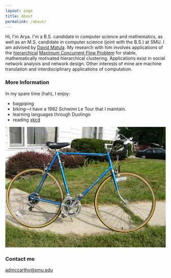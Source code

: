 ```yaml
---
layout: page
title: About
permalink: /about/
---
```


Hi, I'm Arya. I'm a B.S. candidate in computer science and mathematics, as well as an M.S. candidate in computer science (joint with the B.S.) at SMU. I am advised by [David Matula](http://lyle.smu.edu/~matula/). My research with him involves applications of the [hierarchical](http://dl.acm.org/citation.cfm?id=1415200) [Maximum Concurrent Flow Problem](https://en.wikipedia.org/wiki/Multi-commodity_flow_problem) for stable, mathematically motivated hierarchical clustering. Applications exist in social network analysis and network design. Other interests of mine are machine translation and interdisciplinary applications of computation.

### More Information

In my spare time (hah), I enjoy:

- bagpiping
- biking—I have a 1982 Schwinn Le Tour that I maintain.
- learning languages through Duolingo
- reading [xkcd](http://xkcd.com)

![](images/schwinn_le_tour.JPG)

### Contact me

[admccarthy@smu.edu](mailto:admccarthy@smu.edu)
